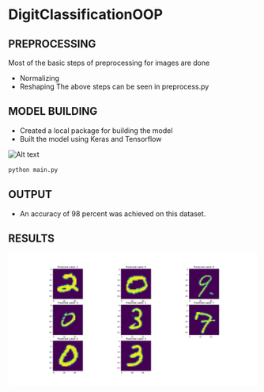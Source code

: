 # DigitClassificationOOP

## PREPROCESSING

Most of the basic steps of preprocessing for images are done
- Normalizing
- Reshaping
The above steps can be seen in preprocess.py

## MODEL BUILDING
- Created a local package for building the model
- Built the model using Keras and Tensorflow


![Alt text](network.gv_1.png?raw=true "Title")


```python
python main.py
```

## OUTPUT
- An accuracy of 98 percent was achieved on this dataset.

## RESULTS
![Alt text](Output.png?raw=true "Title")
